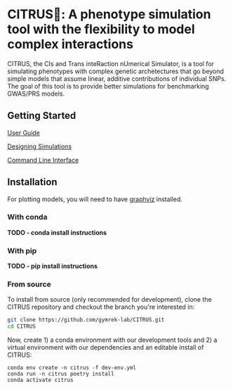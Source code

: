 # CITRUS🍊: A phenotype simulation tool with the flexibility to model complex interactions

CITRUS, the CIs and Trans inteRaction nUmerical Simulator, is a tool for simulating phenotypes with complex genetic archetectures that go beyond simple models that assume linear, additive contributions of individual SNPs. The goal of this tool is to provide better simulations for benchmarking GWAS/PRS models.

## Getting Started

[User Guide](doc/user_guide.md)

[Designing Simulations](doc/designing_simulations.md)

[Command Line Interface](doc/cli.md)

## Installation

For plotting models, you will need to have [graphviz](https://graphviz.org/) installed.

### With conda 

**TODO - conda install instructions**

### With pip 

**TODO - pip install instructions**

### From source

To install from source (only recommended for development), clone the CITRUS repository and checkout the branch you're interested in:

```bash
git clone https://github.com/gymrek-lab/CITRUS.git
cd CITRUS
```

Now, create 1) a conda environment with our development tools and 2) a virtual environment with our dependencies and an editable install of CITRUS:

```
conda env create -n citrus -f dev-env.yml
conda run -n citrus poetry install
conda activate citrus
```